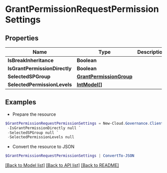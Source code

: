 # GrantPermissionRequestPermissionSettings
## Properties

Name | Type | Description | Notes
------------ | ------------- | ------------- | -------------
**IsBreakInheritance** | **Boolean** |  | [optional] 
**IsGrantPermissionDirectly** | **Boolean** |  | [optional] 
**SelectedSPGroup** | [**GrantPermissionGroup**](GrantPermissionGroup.md) |  | [optional] 
**SelectedPermissionLevels** | [**IntModel[]**](IntModel.md) |  | [optional] 

## Examples

- Prepare the resource
```powershell
$GrantPermissionRequestPermissionSettings = New-Cloud.Governance.ClientGrantPermissionRequestPermissionSettings  -IsBreakInheritance null `
 -IsGrantPermissionDirectly null `
 -SelectedSPGroup null `
 -SelectedPermissionLevels null
```

- Convert the resource to JSON
```powershell
$GrantPermissionRequestPermissionSettings | ConvertTo-JSON
```

[[Back to Model list]](../README.md#documentation-for-models) [[Back to API list]](../README.md#documentation-for-api-endpoints) [[Back to README]](../README.md)

